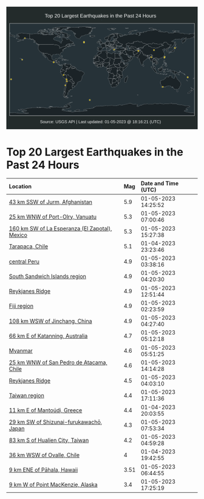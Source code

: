 ![Map](./map.png)

# Top 20 Largest Earthquakes in the Past 24 Hours

| Location | Mag | Date and Time (UTC) |
|:---|:---|:---|
| [43 km SSW of Jurm, Afghanistan](https://earthquake.usgs.gov/earthquakes/eventpage/us7000j2b9) | 5.9 | 01-05-2023 14:25:52 |
| [25 km WNW of Port-Olry, Vanuatu](https://earthquake.usgs.gov/earthquakes/eventpage/us7000j28m) | 5.3 | 01-05-2023 07:00:46 |
| [160 km SW of La Esperanza (El Zapotal), Mexico](https://earthquake.usgs.gov/earthquakes/eventpage/us7000j2ce) | 5.3 | 01-05-2023 15:27:38 |
| [Tarapaca, Chile](https://earthquake.usgs.gov/earthquakes/eventpage/us7000j25w) | 5.1 | 01-04-2023 23:23:46 |
| [central Peru](https://earthquake.usgs.gov/earthquakes/eventpage/us7000j27d) | 4.9 | 01-05-2023 03:38:16 |
| [South Sandwich Islands region](https://earthquake.usgs.gov/earthquakes/eventpage/us7000j27t) | 4.9 | 01-05-2023 04:20:30 |
| [Reykjanes Ridge](https://earthquake.usgs.gov/earthquakes/eventpage/us7000j2ap) | 4.9 | 01-05-2023 12:51:44 |
| [Fiji region](https://earthquake.usgs.gov/earthquakes/eventpage/us7000j272) | 4.9 | 01-05-2023 02:23:59 |
| [108 km WSW of Jinchang, China](https://earthquake.usgs.gov/earthquakes/eventpage/us7000j27u) | 4.9 | 01-05-2023 04:27:40 |
| [66 km E of Katanning, Australia](https://earthquake.usgs.gov/earthquakes/eventpage/us7000j285) | 4.7 | 01-05-2023 05:12:18 |
| [Myanmar](https://earthquake.usgs.gov/earthquakes/eventpage/us7000j28c) | 4.6 | 01-05-2023 05:51:25 |
| [25 km WNW of San Pedro de Atacama, Chile](https://earthquake.usgs.gov/earthquakes/eventpage/us7000j2az) | 4.6 | 01-05-2023 14:14:28 |
| [Reykjanes Ridge](https://earthquake.usgs.gov/earthquakes/eventpage/us7000j27w) | 4.5 | 01-05-2023 04:03:10 |
| [Taiwan region](https://earthquake.usgs.gov/earthquakes/eventpage/us7000j2cx) | 4.4 | 01-05-2023 17:11:36 |
| [11 km E of Mantoúdi, Greece](https://earthquake.usgs.gov/earthquakes/eventpage/us7000j252) | 4.4 | 01-04-2023 20:03:55 |
| [29 km SW of Shizunai-furukawachō, Japan](https://earthquake.usgs.gov/earthquakes/eventpage/us7000j28s) | 4.3 | 01-05-2023 07:53:34 |
| [83 km S of Hualien City, Taiwan](https://earthquake.usgs.gov/earthquakes/eventpage/us7000j283) | 4.2 | 01-05-2023 04:59:28 |
| [36 km WSW of Ovalle, Chile](https://earthquake.usgs.gov/earthquakes/eventpage/us7000j24y) | 4 | 01-04-2023 19:42:55 |
| [9 km ENE of Pāhala, Hawaii](https://earthquake.usgs.gov/earthquakes/eventpage/hv73295577) | 3.51 | 01-05-2023 06:44:55 |
| [9 km W of Point MacKenzie, Alaska](https://earthquake.usgs.gov/earthquakes/eventpage/ak0238jyi6p) | 3.4 | 01-05-2023 17:25:19 |
